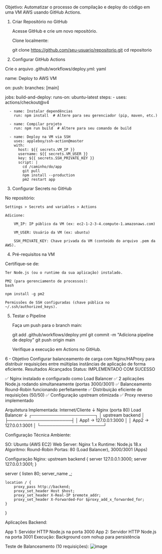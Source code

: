 Objetivo:
Automatizar o processo de compilação e deploy do código em uma VM AWS usando GitHub Actions.

1. Criar Repositório no GitHub

    Acesse GitHub e crie um novo repositório.

    Clone localmente:

    git clone https://github.com/seu-usuario/repositorio.git
    cd repositorio

2. Configurar GitHub Actions

Crie o arquivo .github/workflows/deploy.yml:
yaml

name: Deploy to AWS VM

on:
  push:
    branches: [main]

jobs:
  build-and-deploy:
    runs-on: ubuntu-latest
    steps:
      - uses: actions/checkout@v4
      
      - name: Instalar dependências
        run: npm install  # Altere para seu gerenciador (pip, maven, etc.)
      
      - name: Compilar projeto
        run: npm run build  # Altere para seu comando de build
      
      - name: Deploy na VM via SSH
        uses: appleboy/ssh-action@master
        with:
          host: ${{ secrets.VM_IP }}
          username: ${{ secrets.VM_USER }}
          key: ${{ secrets.SSH_PRIVATE_KEY }}
          script: |
            cd /caminho/do/app
            git pull
            npm install --production
            pm2 restart app

3. Configurar Secrets no GitHub

No repositório:

    Settings > Secrets and variables > Actions

    Adicione:

        VM_IP: IP público da VM (ex: ec2-1-2-3-4.compute-1.amazonaws.com)

        VM_USER: Usuário da VM (ex: ubuntu)

        SSH_PRIVATE_KEY: Chave privada da VM (conteúdo do arquivo .pem da AWS).

4. Pré-requisitos na VM

Certifique-se de:

    Ter Node.js (ou o runtime da sua aplicação) instalado.

    PM2 (para gerenciamento de processos):
    bash

    npm install -g pm2

    Permissões de SSH configuradas (chave pública no ~/.ssh/authorized_keys).

5. Testar o Pipeline

    Faça um push para o branch main:

    git add .github/workflows/deploy.yml
    git commit -m "Adiciona pipeline de deploy"
    git push origin main

    Verifique a execução em Actions no GitHub.

6 -  Objetivo
Configurar balanceamento de carga com Nginx/HAProxy para distribuir requisições entre múltiplas instâncias de aplicação de forma eficiente.
   Resultados Alcançados
   Status: IMPLEMENTADO COM SUCESSO

✅ Nginx instalado e configurado como Load Balancer
✅ 2 aplicações Node.js rodando simultaneamente (portas 3000/3001)
✅ Balanceamento Round-Robin funcionando perfeitamente
✅ Distribuição eficiente de requisições (50/50)
✅ Configuração upstream otimizada
✅ Proxy reverso implementado

Arquitetura Implementada:
Internet/Cliente
        ↓
   Nginx (porta 80)
   Load Balancer
        ↓
┌─────────────────────┐
│    upstream backend │
├─────────────────────┤
│ App1 → 127.0.0.1:3000 │
│ App2 → 127.0.0.1:3001 │
└─────────────────────┘

Configuração Técnica
Ambiente:

SO: Ubuntu (AWS EC2)
Web Server: Nginx 1.x
Runtime: Node.js 18.x
Algoritmo: Round-Robin
Portas: 80 (Load Balancer), 3000/3001 (Apps)


Configuração Nginx:
upstream backend {
    server 127.0.0.1:3000;
    server 127.0.0.1:3001;
}

server {
    listen 80;
    server_name _;
    
    location / {
        proxy_pass http://backend;
        proxy_set_header Host $host;
        proxy_set_header X-Real-IP $remote_addr;
        proxy_set_header X-Forwarded-For $proxy_add_x_forwarded_for;
    }
}

Aplicações Backend:

App 1: Servidor HTTP Node.js na porta 3000
App 2: Servidor HTTP Node.js na porta 3001
Execução: Background com nohup para persistência

Teste de Balanceamento (10 requisições):
![image](https://github.com/user-attachments/assets/bf1df6f0-646a-4cd4-bcee-b20a6e45f36f)


